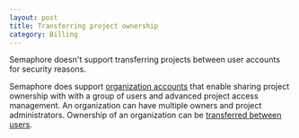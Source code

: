 ```yaml
---
layout: post
title: Transferring project ownership
category: Billing
---
```


Semaphore doesn't support transferring projects between user accounts for
security reasons.

Semaphore does support [organization
accounts](/docs/organizations/what-is-the-difference-between-a-user-account-and-an-organization.html)
that enable sharing project ownership with with a group of users and advanced
project access management. An organization can have multiple owners and project
administrators. Ownership of an organization can be [transferred between
users](/docs/organizations/transferring-organization-ownership.html).
